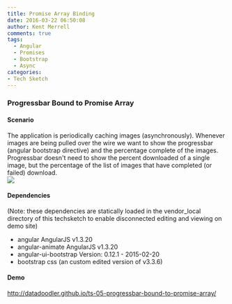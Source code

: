 ```yaml
---
title: Promise Array Binding
date: 2016-03-22 06:50:08
author: Kent Merrell
comments: true
tags: 
  - Angular
  - Promises
  - Bootstrap
  - Async
categories: 
- Tech Sketch
---
```

### Progressbar Bound to Promise Array

#### Scenario
The application is periodically caching images (asynchronously). Whenever images are being pulled over the wire we want to show the progressbar (angular bootstrap directive) and the percentage complete of the images. Progressbar doesn't need to show the percent downloaded of a single image, but the percentage of the list of images that have completed (or failed) download.  
![](/blog/static/ts-05-progressbar-bound-to-promise-array.png)

<!-- More -->

#### Dependencies
(Note: these dependencies are statically loaded in the vendor_local directory of this techsketch to enable disconnected editing and viewing on demo site)

* angular  AngularJS v1.3.20
* angular-animate AngularJS v1.3.20
* angular-ui-bootstrap Version: 0.12.1 - 2015-02-20
* bootstrap css (an custom edited version of v3.3.6)

#### Demo
http://datadoodler.github.io/ts-05-progressbar-bound-to-promise-array/